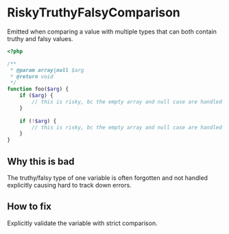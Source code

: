 # RiskyTruthyFalsyComparison

Emitted when comparing a value with multiple types that can both contain truthy and falsy values.

```php
<?php

/**
 * @param array|null $arg
 * @return void
 */
function foo($arg) {
    if ($arg) {
        // this is risky, bc the empty array and null case are handled together
    }
    
    if (!$arg) {
        // this is risky, bc the empty array and null case are handled together  
    }
}
```

## Why this is bad

The truthy/falsy type of one variable is often forgotten and not handled explicitly causing hard to track down errors.

## How to fix

Explicitly validate the variable with strict comparison.
